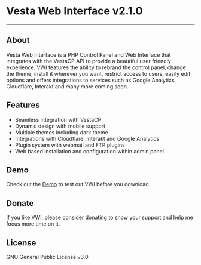 # Vesta Web Interface v2.1.0
<hr>

## About

Vesta Web Interface is a PHP Control Panel and Web Interface that integrates with the VestaCP API to provide a beautiful user friendly experience. VWI features the ability to rebrand the control panel, change the theme, install it wherever you want, restrict access to users, easily edit options and offers integrations to services such as Google Analytics, Cloudflare, Interakt and many more coming soon. 

## Features

- Seamless integration with VestaCP
- Dynamic design with mobile support
- Multiple themes including dark theme
- Integrations with Cloudflare, Interakt and Google Analytics
- Plugin system with webmail and FTP plugins
- Web based installation and configuration within admin panel

## Demo

Check out the [Demo](https://cdgtech.one/vwi/demo.php) to test out VWI before you download.

## Donate

If you like VWI, please consider [donating](http://paypal.me/CJREvents) to show your support and help me focus more time on it.

## License

GNU General Public License v3.0
